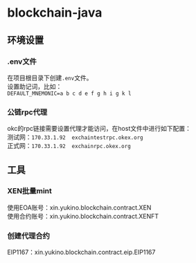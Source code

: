 # blockchain-java
## 环境设置
### .env文件
在项目根目录下创建```.env```文件。\
设置助记词，比如：\
```DEFAULT_MNEMONIC=a b c d e f g h i g k l```

### 公链rpc代理
okc的rpc链接需要设置代理才能访问，在host文件中进行如下配置：\
测试网：```170.33.1.92	exchaintestrpc.okex.org``` \
正式网：```170.33.1.92	exchainrpc.okex.org```

## 工具
### XEN批量mint
使用EOA账号：xin.yukino.blockchain.contract.XEN \
使用合约账号：xin.yukino.blockchain.contract.XENFT

### 创建代理合约
EIP1167：xin.yukino.blockchain.contract.eip.EIP1167